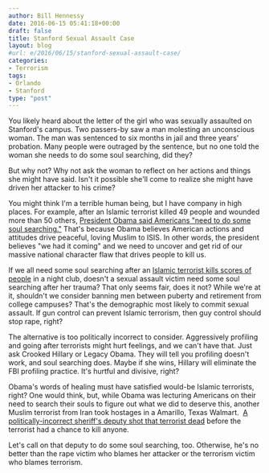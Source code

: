 ```yaml
---
author: Bill Hennessy
date: 2016-06-15 05:41:18+00:00
draft: false
title: Stanford Sexual Assault Case
layout: blog
#url: e/2016/06/15/stanford-sexual-assault-case/
categories:
- Terrorism
tags:
- Orlando
- Stanford
type: "post"
---
```


You likely heard about the letter of the girl who was sexually assaulted on Stanford's campus. Two passers-by saw a man molesting an unconscious woman. The man was sentenced to six months in jail and three years' probation. Many people were outraged by the sentence, but no one told the woman she needs to do some soul searching, did they?

But why not? Why not ask the woman to reflect on her actions and things she might have said. Isn't it possible she'll come to realize she might have driven her attacker to his crime?

You might think I'm a terrible human being, but I have company in high places. For example, after an Islamic terrorist killed 49 people and wounded more than 50 others, [President Obama said Americans "need to do some soul searching."](https://pamelageller.com/2016/06/obama-we-need-to-do-some-soul-searching-after-orlando-massacre.html/) That's because Obama believes American actions and attitudes drive peaceful, loving Muslim to ISIS. In other words, the president believes "we had it coming" and we need to uncover and get rid of our massive national character flaw that drives people to kill us.

If we all need some soul searching after an [Islamic terrorist kills scores of people](https://hennessysview.com/2016/06/13/no-one-else-is-talking-about-this/) in a night club, doesn't a sexual assault victim need some soul searching after her trauma? That only seems fair, does it not? While we're at it, shouldn't we consider banning men between puberty and retirement from college campuses? That's the demographic most likely to commit sexual assault. If gun control can prevent Islamic terrorism, then guy control should stop rape, right?

The alternative is too politically incorrect to consider. Aggressively profiling and going after terrorists might hurt feelings, and we can't have that. Just ask Crooked Hillary or Legacy Obama. They will tell you profiling doesn't work, and soul searching does. Maybe if she wins, Hillary will eliminate the FBI profiling practice. It's hurtful and divisive, right?

Obama's words of healing must have satisfied would-be Islamic terrorists, right? One would think, but, while Obama was lecturing Americans on their need to search their souls to figure out what we did to deserve this, another Muslim terrorist from Iran took hostages in a Amarillo, Texas Walmart.  [A politically-incorrect sheriff's deputy shot that terrorist dead](https://www.thegatewaypundit.com/2016/06/muslim-mohammad-moghaddam-opens-fire-amarillo-walmart-shot-dead-police/) before the terrorist had a chance to kill anyone.

Let's call on that deputy to do some soul searching, too. Otherwise, he's no better than the rape victim who blames her attacker or the terrorism victim who blames terrorism.




